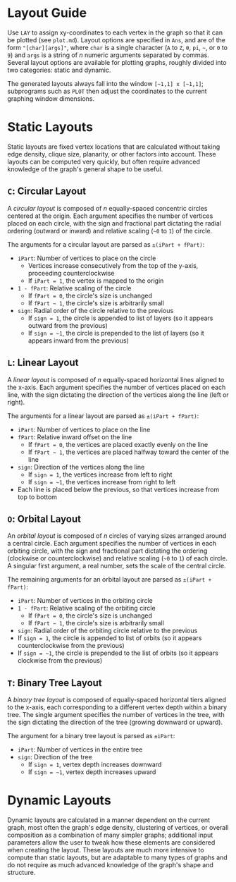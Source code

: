 # Layout Guide

Use `LAY` to assign xy-coordinates to each vertex in the graph so that it can be plotted (see `plot.md`). Layout options are specified in `Ans`, and are of the form `"[char][args]"`, where `char` is a single character (`A` to `Z`, `θ`, `pi`, `~`, or `0` to `9`) and `args` is a string of _n_ numeric arguments separated by commas. Several layout options are available for plotting graphs, roughly divided into two categories: static and dynamic.

The generated layouts always fall into the window `[~1,1] x [~1,1]`; subprograms such as `PLOT` then adjust the coordinates to the current graphing window dimensions.

# Static Layouts
Static layouts are fixed vertex locations that are calculated without taking edge density, clique size, planarity, or other factors into account. These layouts can be computed very quickly, but often require advanced knowledge of the graph's general shape to be useful.

## `C`: Circular Layout
A _circular layout_ is composed of _n_ equally-spaced concentric circles centered at the origin. Each argument specifies the number of vertices placed on each circle, with the sign and fractional part dictating the radial ordering (outward or inward) and relative scaling (`~0` to `1`) of the circle.

The arguments for a circular layout are parsed as `±(iPart + fPart)`:

* `iPart`: Number of vertices to place on the circle
  * Vertices increase consecutively from the top of the y-axis, proceeding counterclockwise
  * If `iPart = 1`, the vertex is mapped to the origin
* `1 - fPart`: Relative scaling of the circle
  * If `fPart = 0`, the circle's size is unchanged
  * If `fPart ~ 1`, the circle's size is arbitrarily small
* `sign`: Radial order of the circle relative to the previous
  * If `sign = 1`, the circle is appended to list of layers (so it appears outward from the previous)
  * If `sign = ~1`, the circle is prepended to the list of layers (so it appears inward from the previous)

## `L`: Linear Layout
A _linear layout_ is composed of _n_ equally-spaced horizontal lines aligned to the x-axis. Each argument specifies the number of vertices placed on each line, with the sign dictating the direction of the vertices along the line (left or right).

The arguments for a linear layout are parsed as `±(iPart + fPart)`:

* `iPart`: Number of vertices to place on the line
* `fPart`: Relative inward offset on the line
  * If `fPart = 0`, the vertices are placed exactly evenly on the line
  * If `fPart ~ 1`, the vertices are placed halfway toward the center of the line
* `sign`: Direction of the vertices along the line
  * If `sign = 1`, the vertices increase from left to right
  * If `sign = ~1`, the vertices increase from right to left
* Each line is placed below the previous, so that vertices increase from top to bottom

## `O`: Orbital Layout
An _orbital layout_ is composed of _n_ circles of varying sizes arranged around a central circle. Each argument specifies the number of vertices in each orbiting circle, with the sign and fractional part dictating the ordering (clockwise or counterclockwise) and relative scaling (`~0` to `1`) of each circle. A singular first argument, a real number, sets the scale of the central circle.

The remaining arguments for an orbital layout are parsed as `±(iPart + fPart)`:

* `iPart`: Number of vertices in the orbiting circle
* `1 - fPart`: Relative scaling of the orbiting circle
  * If `fPart = 0`, the circle's size is unchanged
  * If `fPart ~ 1`, the circle's size is arbitrarily small
* `sign`: Radial order of the orbiting circle relative to the previous
* If `sign = 1`, the circle is appended to list of orbits (so it appears counterclockwise from the previous)
* If `sign = ~1`, the circle is prepended to the list of orbits (so it appears clockwise from the previous)

## `T`: Binary Tree Layout
A _binary tree layout_ is composed of equally-spaced horizontal tiers aligned to the x-axis, each corresponding to a different vertex depth within a binary tree. The single argument specifies the number of vertices in the tree, with the sign dictating the direction of the tree (growing downward or upward).

The argument for a binary tree layout is parsed as `±iPart`:

* `iPart`: Number of vertices in the entire tree
* `sign`: Direction of the tree
  * If `sign = 1`, vertex depth increases downward
  * If `sign = ~1`, vertex depth increases upward

# Dynamic Layouts
Dynamic layouts are calculated in a manner dependent on the current graph, most often the graph's edge density, clustering of vertices, or overall composition as a combination of many simpler graphs; additional input parameters allow the user to tweak how these elements are considered when creating the layout. These layouts are much more intensive to compute than static layouts, but are adaptable to many types of graphs and do not require as much advanced knowledge of the graph's shape and structure.
